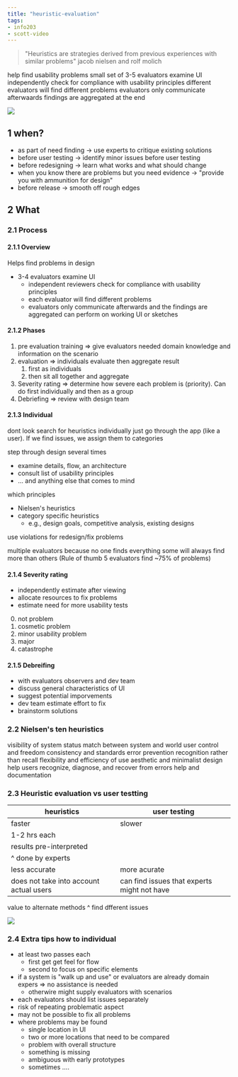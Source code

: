 ```yaml
---
title: "heuristic-evaluation"
tags: 
- info203
- scott-video
---
```


>"Heuristics are strategies derived from previous experiences with similar problems"
jacob nielsen and rolf molich

help find usability problems
small set of 3-5 evaluators examine UI
independently check for compliance with usability principles
different evaluators will find different problems
evaluators only communicate afterwaards
findings are aggregated at the end

![](https://i.imgur.com/DfmaHlI.png)

## 1 when?
- as part of need finding -> use experts to critique existing solutions
- before user testing -> identify minor issues before user testing
- before redesigning -> learn what works and what should change
- when you know there are problems but you need evidence -> "provide you with ammunition for design"
- before release -> smooth off rough edges

## 2 What
### 2.1 Process
#### 2.1.1 Overview
Helps find problems in design
- 3-4 evaluators examine UI
	- independent reviewers check for compliance with usability principles
	- each evaluator will find different problems
	- evaluators only communicate afterwards and the findings are aggregated
can perform on working UI or sketches

#### 2.1.2 Phases
1. pre evaluation training ⇒ give evaluators needed domain knowledge and information on the scenario
2. evaluation ⇒ individuals evaluate then aggregate result
	1. first as individuals
	2. then sit all together and aggregate
3. Severity rating ⇒ determine how severe each problem is (priority). Can do first individually and then as a group
4. Debriefing ⇒ review with design team

#### 2.1.3 Individual
dont look search for heuristics individually
just go through the app (like a user). If we find issues, we assign them to categories

step through design several times
- examine details, flow, an architecture
- consult list of usability principles
- … and anything else that comes to mind

which principles
- Nielsen's heuristics
- category specific heuristics
	- e.g., design goals, competitive analysis, existing designs
	
use violations for redesign/fix problems

multiple evaluators because no one finds everything
some will always find more than others (Rule of thumb 5 evaluators find ~75% of problems)

#### 2.1.4 Severity rating
- independently estimate after viewing
- allocate resources to fix problems
- estimate need for more usability tests

0. not problem
1. cosmetic problem
2. minor usability problem
3. major
4. catastrophe

#### 2.1.5 Debreifing
- with evaluators observers and dev team
- discuss general characteristics of UI
- suggest potential imporvements
- dev team estimate effort to fix
- brainstorm solutions

### 2.2 Nielsen's ten heuristics
visibility of system status
match between system and world
user control and freedom
consistency and standards
error prevention
recognition rather than recall
flexibility and efficiency of use
aesthetic and minimalist design
help users recognize, diagnose, and recover from errors
help and documentation

### 2.3 Heuristic evaluation vs user testting

heuristics        | user testing
----------------- | --------------
faster            | slower
1-2 hrs each      | 
results pre-interpreted | 
^ done by experts | 
less accurate     | more acurate
does not take into account actual users | can find issues that experts might not have

value to alternate methods
^ find dfferent issues

![](https://i.imgur.com/YgGkBqg.png)

### 2.4 Extra tips how to individual
- at least two passes each 
	- first get get feel for flow
	- second to focus on specific elements
- if a system is "walk up and use" or evaluators are already domain expers ⇒ no assistance is needed
	- otherwire might supply evaluators with scenarios
- each evaluators should list issues separately
- risk of repeating problematic aspect
- may not be possible to fix all problems
- where problems may be found
	- single location in UI
	- two or more locations that need to be compared
	- problem with overall structure
	- something is missing
	- ambiguous with early prototypes
	- sometimes ....
